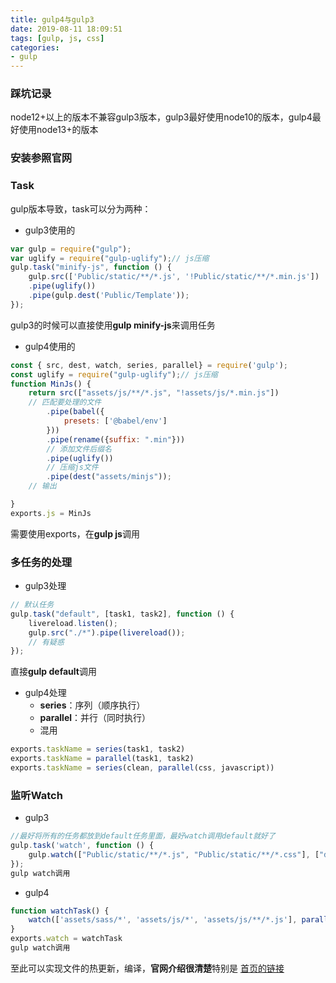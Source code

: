 ```yaml
---
title: gulp4与gulp3
date: 2019-08-11 18:09:51
tags: [gulp, js, css]
categories: 
- gulp
---
```


### 踩坑记录

node12+以上的版本不兼容gulp3版本，gulp3最好使用node10的版本，gulp4最好使用node13+的版本

### 安装参照官网

###	Task

gulp版本导致，task可以分为两种：

+ gulp3使用的

```js
var gulp = require("gulp");
var uglify = require("gulp-uglify");// js压缩
gulp.task("minify-js", function () {
    gulp.src(['Public/static/**/*.js', '!Public/static/**/*.min.js'])
    .pipe(uglify())
    .pipe(gulp.dest('Public/Template'));
});
```

gulp3的时候可以直接使用**gulp minify-js**来调用任务 

+ gulp4使用的

```js
const { src, dest, watch, series, parallel} = require('gulp');
const uglify = require("gulp-uglify");// js压缩
function MinJs() {
    return src(["assets/js/**/*.js", "!assets/js/*.min.js"])
    // 匹配要处理的文件
        .pipe(babel({
            presets: ['@babel/env']
        }))
        .pipe(rename({suffix: ".min"}))
        // 添加文件后缀名
        .pipe(uglify())
        // 压缩js文件
        .pipe(dest("assets/minjs"));
    // 输出

}
exports.js = MinJs
```

需要使用exports，在**gulp js**调用

### 多任务的处理

+ gulp3处理

```js
// 默认任务
gulp.task("default", [task1, task2], function () {
    livereload.listen();
    gulp.src("./*").pipe(livereload());
    // 有疑惑
});
```

直接**gulp default**调用

+ gulp4处理
  + **series**：序列（顺序执行）
  + **parallel**：并行（同时执行）
  + 混用

```js
exports.taskName = series(task1, task2)
exports.taskName = parallel(task1, task2)
exports.taskName = series(clean, parallel(css, javascript))
```

### 监听Watch

- gulp3

```js
//最好将所有的任务都放到default任务里面，最好watch调用default就好了
gulp.task('watch', function () {
    gulp.watch(["Public/static/**/*.js", "Public/static/**/*.css"], ["default"]);
});
gulp watch调用
```

+ gulp4

```js
function watchTask() {
    watch(['assets/sass/*', 'assets/js/*', 'assets/js/**/*.js'], parallel(task1, task2, 	task3))
}
exports.watch = watchTask
gulp watch调用
```

至此可以实现文件的热更新，编译，**官网介绍很清楚**特别是 [首页的链接](https://www.gulpjs.com.cn/ )

